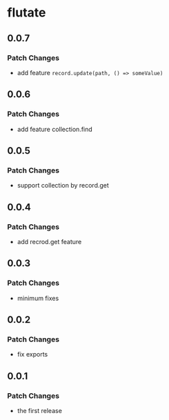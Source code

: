 # flutate

## 0.0.7

### Patch Changes

- add feature `record.update(path, () => someValue)`

## 0.0.6

### Patch Changes

- add feature collection.find

## 0.0.5

### Patch Changes

- support collection by record.get

## 0.0.4

### Patch Changes

- add recrod.get feature

## 0.0.3

### Patch Changes

- minimum fixes

## 0.0.2

### Patch Changes

- fix exports

## 0.0.1

### Patch Changes

- the first release

